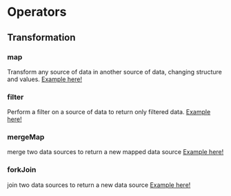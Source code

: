 # Operators

## Transformation

### map

Transform any source of data in another source of data, changing structure and values.
<a href="https://github.com/psbrunosouza/learn-rxjs/tree/main/operators/src/transformation/map/index.js">Example here!</a>

### filter

Perform a filter on a source of data to return only filtered data.
<a href="https://github.com/psbrunosouza/learn-rxjs/tree/main/operators/src/transformation/filter/index.js">Example here!</a>

### mergeMap

merge two data sources to return a new mapped data source
<a href="https://github.com/psbrunosouza/learn-rxjs/tree/main/operators/src/transformation/merge-map/index.js">Example here!</a>

### forkJoin

join two data sources to return a new data source
<a href="https://github.com/psbrunosouza/learn-rxjs/tree/main/operators/src/join/fork-join/index.js">Example here!</a>
